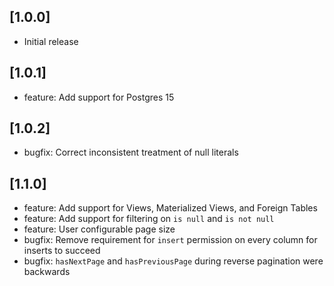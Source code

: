 ## [1.0.0]
- Initial release

## [1.0.1]
- feature: Add support for Postgres 15

## [1.0.2]
- bugfix: Correct inconsistent treatment of null literals

## [1.1.0]
- feature: Add support for Views, Materialized Views, and Foreign Tables
- feature: Add support for filtering on `is null` and `is not null`
- feature: User configurable page size
- bugfix: Remove requirement for `insert` permission on every column for inserts to succeed
- bugfix: `hasNextPage` and `hasPreviousPage` during reverse pagination were backwards

